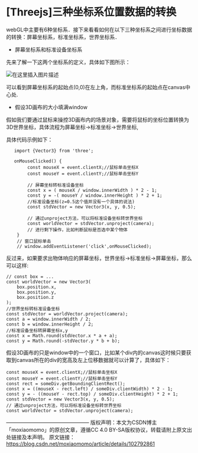 # [Threejs]三种坐标系位置数据的转换

webGL中主要有6种坐标系．接下来看看如何在以下三种坐标系之间进行坐标数据的转换：屏幕坐标系，标准坐标系，世界坐标系．

- 屏幕坐标系和标准设备坐标系

先来了解一下这两个坐标系的定义，具体如下图所示：

![在这里插入图片描述](https://img-blog.csdnimg.cn/20191029091856426.png?x-oss-process=image/watermark,type_ZmFuZ3poZW5naGVpdGk,shadow_10,text_aHR0cHM6Ly9ibG9nLmNzZG4ubmV0L21veGlhb21vbW8=,size_16,color_FFFFFF,t_70)


可以看到屏幕坐标系的起始点(0,0)在左上角，而标准坐标系的起始点在canvas中心处.

- 假设3D画布的大小填满window

假如我们要通过鼠标来操控3D画布内的场景对象，需要将鼠标的坐标位置转换为3D世界坐标，具体流程为屏幕坐标->标准坐标->世界坐标,

具体代码示例如下：

 ```
    import {Vector3} from 'three';
 
    onMouseClicked() {
         const mouseX = event.clientX;//鼠标单击坐标X
         const mouseY = event.clientY;//鼠标单击坐标Y
 
         // 屏幕坐标转标准设备坐标
         const x = ( mouseX / window.innerWidth ) * 2 - 1;
         const y = -( mouseY / window.innerHeight ) * 2 + 1;
         //标准设备坐标(z=0.5这个值并没有一个具体的说法)
         const stdVector = new Vector3(x, y, 0.5);
 
         // 通过unproject方法，可以将标准设备坐标转世界坐标
         const worldVector = stdVector.unproject(camera);
         // 进行剩下操作，比如判断鼠标是否选中某个物体
     }
     // 窗口鼠标单击
     // window.addEventListener('click',onMouseClicked);
 ```

反过来，如果要求出物体响应的屏幕坐标，世界坐标->标准坐标->屏幕坐标，那么可以这样:

```
// const box = ...
const worldVector = new Vector3(
    box.position.x,
    box.position.y,
    box.position.z
);
//世界坐标转标准设备坐标
const stdVector = worldVector.project(camera);
const a = window.innerWidth / 2;
const b = window.innerHeight / 2;
//标准设备坐标转屏幕坐标x,y
const x = Math.round(stdVector.x * a + a);
const y = Math.round(-stdVector.y * b + b);
```

假设3D画布的只是window中的一个窗口，比如某个div内的canvas这时候只要获取到canvas所在的div的宽高及左上位移数据就可以计算了，具体如下：

    const mouseX = event.clientX;//鼠标单击坐标X
    const mouseY = event.clientY;//鼠标单击坐标Y
    const rect = someDiv.getBoundingClientRect();
    const x = ((mouseX - rect.left) / someDiv.clientWidth) * 2 - 1;
    const y = - ((mouseY - rect.top) / someDiv.clientHeight) * 2 + 1;
    const stdVector = new Vector3(x, y, 0.5);
    // 通过unproject方法，可以将标准设备坐标转世界坐标
    const worldVector = stdVector.unproject(camera);
————————————————
版权声明：本文为CSDN博主「moxiaomomo」的原创文章，遵循CC 4.0 BY-SA版权协议，转载请附上原文出处链接及本声明。
原文链接：https://blog.csdn.net/moxiaomomo/article/details/102792861